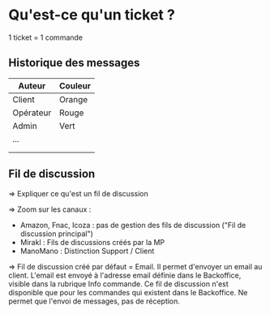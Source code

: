 # Qu'est-ce qu'un ticket ?

1 ticket = 1 commande

## Historique des messages

| Auteur    | Couleur |
|-----------|---------|
| Client    | Orange  |
| Opérateur | Rouge   |
| Admin     | Vert    |
| ...       |         |
|           |         |
|           |         |


## Fil de discussion

=> Expliquer ce qu'est un fil de discussion

=> Zoom sur les canaux : 

- Amazon, Fnac, Icoza : pas de gestion des fils de discussion ("Fil de discussion principal")
- Mirakl : Fils de discussions créés par la MP
- ManoMano : Distinction Support / Client

=> Fil de discussion créé par défaut = Email. Il permet d'envoyer un email au client.
L'email est envoyé à l'adresse email définie dans le Backoffice, visible dans la rubrique Info commande.
Ce fil de discussion n'est disponible que pour les commandes qui existent dans le Backoffice.
Ne permet que l'envoi de messages, pas de réception.
